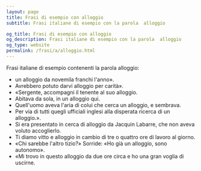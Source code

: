 ```yaml
---
layout: page
title: Frasi di esempio con alloggio 
subtitle: Frasi italiane di esempio con la parola  alloggio

og_title: Frasi di esempio con alloggio 
og_description: Frasi italiane di esempio con la parola  alloggio
og_type: website
permalink: /frasi/a/alloggio.html
---
```


Frasi italiane di esempio contenenti la parola alloggio:


- un alloggio da novemila franchi l'anno».
- Avrebbero potuto darvi alloggio per carità».
- «Sergente, accompagni il tenente al suo alloggio.
- Abitava da sola, in un alloggio qui.
- Quell'uomo aveva l'aria di colui che cerca un alloggio, e sembrava.
- Per via di tutti quegli ufficiali inglesi alla disperata ricerca di un alloggio.».
- Si era presentato in cerca di alloggio da Jacquin Labarre, che non aveva voluto accoglierlo.
- Ti diamo vitto e alloggio in cambio di tre o quattro ore di lavoro al giorno.
- «Chi sarebbe l'altro tizio?» Sorride: «Ho già un alloggio, sono autonomo».
- «Mi trovo in questo alloggio da due ore circa e ho una gran voglia di uscirne.
